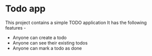 # Todo app

This project contains a simple TODO application
It has the following features - 

- Anyone can create a todo
- Anyone can see their existing todos
- Anyone can mark a todo as done
